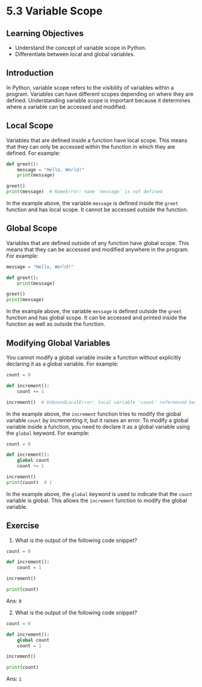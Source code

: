 # 5.3 Variable Scope

## Learning Objectives

- Understand the concept of variable scope in Python.
- Differentiate between local and global variables.

## Introduction

In Python, variable scope refers to the visibility of variables within a program. Variables can have different scopes depending on where they are defined. Understanding variable scope is important because it determines where a variable can be accessed and modified.

## Local Scope

Variables that are defined inside a function have local scope. This means that they can only be accessed within the function in which they are defined. For example:

```python
def greet():
    message = "Hello, World!"
    print(message)

greet()
print(message)  # NameError: name 'message' is not defined
```

In the example above, the variable `message` is defined inside the `greet` function and has local scope. It cannot be accessed outside the function.

## Global Scope

Variables that are defined outside of any function have global scope. This means that they can be accessed and modified anywhere in the program. For example:

```python
message = "Hello, World!"

def greet():
    print(message)

greet()
print(message)
```

In the example above, the variable `message` is defined outside the `greet` function and has global scope. It can be accessed and printed inside the function as well as outside the function.

## Modifying Global Variables

You cannot modify a global variable inside a function without explicitly declaring it as a global variable. For example:

```python
count = 0

def increment():
    count += 1

increment()  # UnboundLocalError: local variable 'count' referenced before assignment
```

In the example above, the `increment` function tries to modify the global variable `count` by incrementing it, but it raises an error. To modify a global variable inside a function, you need to declare it as a global variable using the `global` keyword. For example:

```python
count = 0

def increment():
    global count
    count += 1

increment()
print(count)  # 1
```

In the example above, the `global` keyword is used to indicate that the `count` variable is global. This allows the `increment` function to modify the global variable.

## Exercise

1. What is the output of the following code snippet?

```python
count = 0

def increment():
    count = 1

increment()

print(count)
```

Ans: `0`

2. What is the output of the following code snippet?

```python
count = 0

def increment():
    global count
    count = 1

increment()

print(count)
```

Ans: `1`
